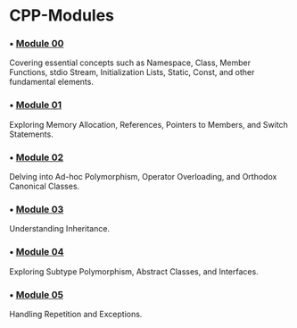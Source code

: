 # CPP-Modules


### • [Module 00](https://github.com/Aerly-Lex/CPP-Modules/tree/main/Module-00)
Covering essential concepts such as Namespace, Class, Member Functions, stdio Stream, Initialization Lists, Static, Const, and other fundamental elements.

### • [Module 01](https://github.com/Aerly-Lex/CPP-Modules/tree/main/Module-01)
Exploring Memory Allocation, References, Pointers to Members, and Switch Statements.

### • [Module 02](https://github.com/Aerly-Lex/CPP-Modules/tree/main/Module-02)
Delving into Ad-hoc Polymorphism, Operator Overloading, and Orthodox Canonical Classes.

### • [Module 03](https://github.com/Aerly-Lex/CPP-Modules/tree/main/Module-03)
Understanding Inheritance.

### • [Module 04](https://github.com/Aerly-Lex/CPP-Modules/tree/main/Module-04)
Exploring Subtype Polymorphism, Abstract Classes, and Interfaces.

### • [Module 05](https://github.com/Aerly-Lex/CPP-Modules/tree/main/Module-05)
Handling Repetition and Exceptions.

<!--
### • [Module 06]()
Mastering C++ Casts.

### • [Module 07]()
Working with C++ Templates.

### • [Module 08]()
More depth about Templates - Containers, Iterators, and Algorithms.

### • [Module 09]()
Exploring the Versatility of STL for Enhanced C++ Programming. STL stands for "Standard Template Library" in C++.
